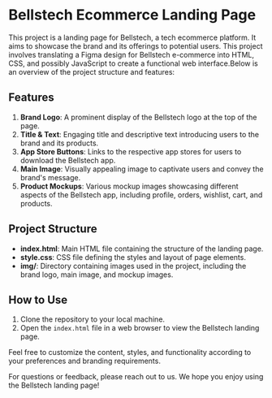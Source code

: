 # Bellstech Ecommerce Landing Page

This project is a landing page for Bellstech, a tech ecommerce platform. It aims to showcase the brand and its offerings to potential users. This project involves translating a Figma design for Bellstech e-commerce into HTML, CSS, and possibly JavaScript to create a functional web interface.Below is an overview of the project structure and features:

## Features

1. **Brand Logo**: A prominent display of the Bellstech logo at the top of the page.
2. **Title & Text**: Engaging title and descriptive text introducing users to the brand and its products.
3. **App Store Buttons**: Links to the respective app stores for users to download the Bellstech app.
4. **Main Image**: Visually appealing image to captivate users and convey the brand's message.
5. **Product Mockups**: Various mockup images showcasing different aspects of the Bellstech app, including profile, orders, wishlist, cart, and products.

## Project Structure

- **index.html**: Main HTML file containing the structure of the landing page.
- **style.css**: CSS file defining the styles and layout of page elements.
- **img/**: Directory containing images used in the project, including the brand logo, main image, and mockup images.

## How to Use

1. Clone the repository to your local machine.
2. Open the `index.html` file in a web browser to view the Bellstech landing page.

Feel free to customize the content, styles, and functionality according to your preferences and branding requirements.

For questions or feedback, please reach out to us. We hope you enjoy using the Bellstech landing page!
